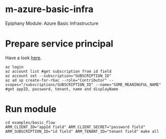# m-azure-basic-infra
Epiphany Module: Azure Basic Infrastructure

# Prepare service principal

Have a look [here](https://www.terraform.io/docs/providers/azurerm/guides/service_principal_client_secret.html).

```
az login 
az account list #get subscription from id field
az account set --subscription="SUBSCRIPTION_ID"
az ad sp create-for-rbac --role="Contributor" --scopes="/subscriptions/SUBSCRIPTION_ID" --name="SOME_MEANINGFUL_NAME" #get appID, password, tenant, name and displayName
```

# Run module

```
cd examples/basic_flow
ARM_CLIENT_ID="appId field" ARM_CLIENT_SECRET="password field" ARM_SUBSCRIPTION_ID="id field" ARM_TENANT_ID="tenant field" make all
```